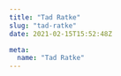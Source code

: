 ```yaml
---
title: "Tad Ratke"
slug: "tad-ratke"
date: 2021-02-15T15:52:48Z

meta:
  name: "Tad Ratke"
---
```


